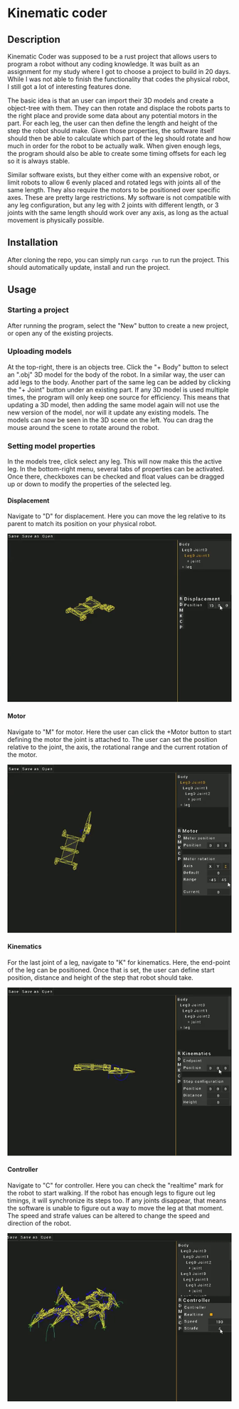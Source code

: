 # Kinematic coder

## Description
Kinematic Coder was supposed to be a rust project that allows users to program a robot without any coding knowledge. It was built as an assignment for my study where I got to choose a project to build in 20 days. While I was not able to finish the functionality that codes the physical robot, I still got a lot of interesting features done.

The basic idea is that an user can import their 3D models and create a object-tree with them. They can then rotate and displace the robots parts to the right place and provide some data about any potential motors in the part. For each leg, the user can then define the length and height of the step the robot should make. Given those properties, the software itself should then be able to calculate which part of the leg should rotate and how much in order for the robot to be actually walk. When given enough legs, the program should also be able to create some timing offsets for each leg so it is always stable.

Similar software exists, but they either come with an expensive robot, or limit robots to allow 6 evenly placed and rotated legs with joints all of the same length. They also require the motors to be positioned over specific axes. These are pretty large restrictions. My software is not compatible with any leg configuration, but any leg with 2 joints with different length, or 3 joints with the same length should work over any axis, as long as the actual movement is physically possible.

## Installation
After cloning the repo, you can simply run `cargo run` to run the project. This should automatically update, install and run the project.

## Usage

### Starting a project
After running the program, select the "New" button to create a new project, or open any of the existing projects.

### Uploading models
At the top-right, there is an objects tree. Click the "+ Body" button to select an ".obj" 3D model for the body of the robot. In a similar way, the user can add legs to the body. Another part of the same leg can be added by clicking the "+ Joint" button under an existing part. If any 3D model is used multiple times, the program will only keep one source for efficiency. This means that updating a 3D model, then adding the same model again will not use the new version of the model, nor will it update any existing models. The models can now be seen in the 3D scene on the left. You can drag the mouse around the scene to rotate around the robot.

### Setting model properties
In the models tree, click select any leg. This will now make this the active leg. In the bottom-right menu, several tabs of properties can be activated. Once there, checkboxes can be checked and float values can be dragged up or down to modify the properties of the selected leg.

#### Displacement
Navigate to "D" for displacement. Here you can move the leg relative to its parent to match its position on your physical robot.

![](https://raw.githubusercontent.com/SuccessfullyFailed/kinematic_coder/refs/heads/main/resource/readme_gifs/displacement.gif)

#### Motor
Navigate to "M" for motor. Here the user can click the +Motor button to start defining the motor the joint is attached to. The user can set the position relative to the joint, the axis, the rotational range and the current rotation of the motor.

![](https://raw.githubusercontent.com/SuccessfullyFailed/kinematic_coder/refs/heads/main/resource/readme_gifs/motor.gif)

#### Kinematics
For the last joint of a leg, navigate to "K" for kinematics. Here, the end-point of the leg can be positioned. Once that is set, the user can define start position, distance and height of the step that robot should take.

![](https://raw.githubusercontent.com/SuccessfullyFailed/kinematic_coder/refs/heads/main/resource/readme_gifs/kinematics.gif)

#### Controller
Navigate to "C" for controller. Here you can check the "realtime" mark for the robot to start walking. If the robot has enough legs to figure out leg timings, it will synchronize its steps too. If any joints disappear, that means the software is unable to figure out a way to move the leg at that moment. The speed and strafe values can be altered to change the speed and direction of the robot.

![](https://raw.githubusercontent.com/SuccessfullyFailed/kinematic_coder/refs/heads/main/resource/readme_gifs/controller.gif)